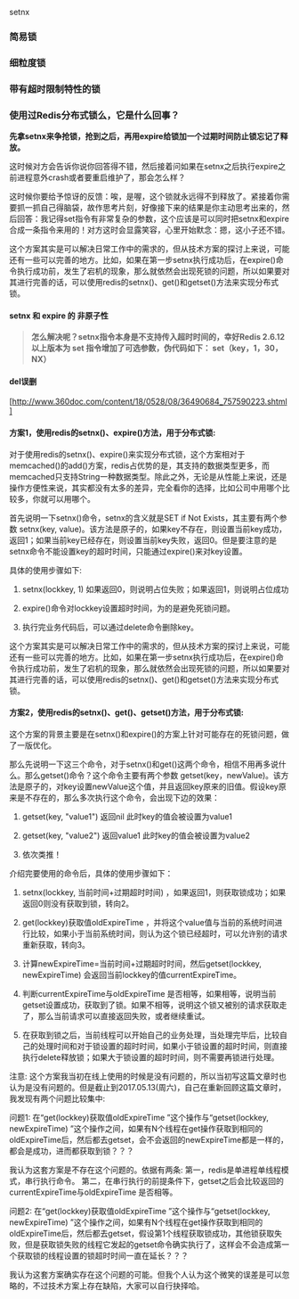 setnx


### 简易锁


### 细粒度锁


### 带有超时限制特性的锁







### 使用过Redis分布式锁么，它是什么回事？

**先拿setnx来争抢锁，抢到之后，再用expire给锁加一个过期时间防止锁忘记了释放。**

这时候对方会告诉你说你回答得不错，然后接着问如果在setnx之后执行expire之前进程意外crash或者要重启维护了，那会怎么样？

这时候你要给予惊讶的反馈：唉，是喔，这个锁就永远得不到释放了。紧接着你需要抓一抓自己得脑袋，故作思考片刻，好像接下来的结果是你主动思考出来的，然后回答：我记得set指令有非常复杂的参数，这个应该是可以同时把setnx和expire合成一条指令来用的！对方这时会显露笑容，心里开始默念：摁，这小子还不错。

 这个方案其实是可以解决日常工作中的需求的，但从技术方案的探讨上来说，可能还有一些可以完善的地方。比如，如果在第一步setnx执行成功后，在expire()命令执行成功前，发生了宕机的现象，那么就依然会出现死锁的问题，所以如果要对其进行完善的话，可以使用redis的setnx()、get()和getset()方法来实现分布式锁。


#### setnx 和 expire 的 非原子性
> **怎么解决呢？setnx指令本身是不支持传入超时时间的，幸好Redis 2.6.12以上版本为 set 指令增加了可选参数，伪代码如下：
set（key，1，30，NX）**


#### del误删

[http://www.360doc.com/content/18/0528/08/36490684_757590223.shtml]

####



#### 方案1，使用redis的setnx()、expire()方法，用于分布式锁:

对于使用redis的setnx()、expire()来实现分布式锁，这个方案相对于memcached()的add()方案，redis占优势的是，其支持的数据类型更多，而memcached只支持String一种数据类型。除此之外，无论是从性能上来说，还是操作方便性来说，其实都没有太多的差异，完全看你的选择，比如公司中用哪个比较多，你就可以用哪个。

首先说明一下setnx()命令，setnx的含义就是SET if Not Exists，其主要有两个参数 setnx(key, value)。该方法是原子的，如果key不存在，则设置当前key成功，返回1；如果当前key已经存在，则设置当前key失败，返回0。但是要注意的是setnx命令不能设置key的超时时间，只能通过expire()来对key设置。

具体的使用步骤如下:

1. setnx(lockkey, 1)  如果返回0，则说明占位失败；如果返回1，则说明占位成功

2. expire()命令对lockkey设置超时时间，为的是避免死锁问题。

3. 执行完业务代码后，可以通过delete命令删除key。

这个方案其实是可以解决日常工作中的需求的，但从技术方案的探讨上来说，可能还有一些可以完善的地方。比如，如果在第一步setnx执行成功后，在expire()命令执行成功前，发生了宕机的现象，那么就依然会出现死锁的问题，所以如果要对其进行完善的话，可以使用redis的setnx()、get()和getset()方法来实现分布式锁。   



#### 方案2，使用redis的setnx()、get()、getset()方法，用于分布式锁:

这个方案的背景主要是在setnx()和expire()的方案上针对可能存在的死锁问题，做了一版优化。

那么先说明一下这三个命令，对于setnx()和get()这两个命令，相信不用再多说什么。那么getset()命令？这个命令主要有两个参数 getset(key，newValue)。该方法是原子的，对key设置newValue这个值，并且返回key原来的旧值。假设key原来是不存在的，那么多次执行这个命令，会出现下边的效果：

1. getset(key, "value1")  返回nil   此时key的值会被设置为value1

2. getset(key, "value2")  返回value1   此时key的值会被设置为value2

3. 依次类推！

介绍完要使用的命令后，具体的使用步骤如下：

1. setnx(lockkey, 当前时间+过期超时时间) ，如果返回1，则获取锁成功；如果返回0则没有获取到锁，转向2。

2. get(lockkey)获取值oldExpireTime ，并将这个value值与当前的系统时间进行比较，如果小于当前系统时间，则认为这个锁已经超时，可以允许别的请求重新获取，转向3。

3. 计算newExpireTime=当前时间+过期超时时间，然后getset(lockkey, newExpireTime) 会返回当前lockkey的值currentExpireTime。

4. 判断currentExpireTime与oldExpireTime 是否相等，如果相等，说明当前getset设置成功，获取到了锁。如果不相等，说明这个锁又被别的请求获取走了，那么当前请求可以直接返回失败，或者继续重试。

5. 在获取到锁之后，当前线程可以开始自己的业务处理，当处理完毕后，比较自己的处理时间和对于锁设置的超时时间，如果小于锁设置的超时时间，则直接执行delete释放锁；如果大于锁设置的超时时间，则不需要再锁进行处理。

注意: 这个方案我当初在线上使用的时候是没有问题的，所以当初写这篇文章时也认为是没有问题的。但是截止到2017.05.13(周六)，自己在重新回顾这篇文章时，我发现有两个问题比较集中:

问题1:  在“get(lockkey)获取值oldExpireTime ”这个操作与“getset(lockkey, newExpireTime) ”这个操作之间，如果有N个线程在get操作获取到相同的oldExpireTime后，然后都去getset，会不会返回的newExpireTime都是一样的，都会是成功，进而都获取到锁？？？

我认为这套方案是不存在这个问题的。依据有两条: 第一，redis是单进程单线程模式，串行执行命令。 第二，在串行执行的前提条件下，getset之后会比较返回的currentExpireTime与oldExpireTime 是否相等。

问题2: 在“get(lockkey)获取值oldExpireTime ”这个操作与“getset(lockkey, newExpireTime) ”这个操作之间，如果有N个线程在get操作获取到相同的oldExpireTime后，然后都去getset，假设第1个线程获取锁成功，其他锁获取失败，但是获取锁失败的线程它发起的getset命令确实执行了，这样会不会造成第一个获取锁的线程设置的锁超时时间一直在延长？？？

我认为这套方案确实存在这个问题的可能。但我个人认为这个微笑的误差是可以忽略的，不过技术方案上存在缺陷，大家可以自行抉择哈。
